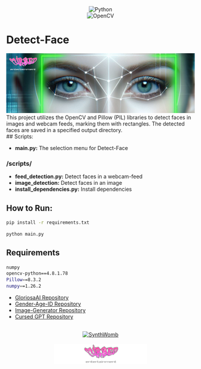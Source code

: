 <div align="center">
  <img alt="Python" src="https://img.shields.io/badge/python%20-%23323330.svg?&style=for-the-badge&logo=python&logoColor=white"/>
</div>

<div align="center">
   <img alt="OpenCV" src="https://img.shields.io/badge/opencv-%23323330.svg?&style=for-the-badge&logo=opencv&logoColor=white"/>
</div>

# Detect-Face

<a href="https://cursed-entertainment.itch.io/" target="_blank">
    <img src="/demo_images/cover.png"
        alt="CursedEntertainment Logo">
</a>
<br>
This project utilizes the OpenCV and Pillow (PIL) libraries to detect faces in images and webcam feeds, marking them with rectangles. The detected faces are saved in a specified output directory.
<br>
## Scripts:

- **main.py:** The selection menu for Detect-Face

### /scripts/

- **feed_detection.py:** Detect faces in a webcam-feed
- **image_detection:** Detect faces in an image
- **install_dependencies.py:** Install dependencies

## How to Run:
```bash
pip install -r requirements.txt
```
```bash
python main.py
```
## Requirements

```bash
numpy
opencv-python==4.8.1.78
Pillow==8.3.2
numpy==1.26.2
```
- [GloriosaAI Repository](https://github.com/CursedPrograms/GloriosaAI)
- [Gender-Age-ID Repository](https://github.com/CursedPrograms/Gender-Age-ID)
- [Image-Generator Repository](https://github.com/CursedPrograms/Image-Generator)
- [Cursed GPT Repository](https://github.com/CursedPrograms/Cursed-GPT)

<br>
<div align="center">
<a href="https://github.com/SynthWomb" target="_blank" align="center">
    <img src="https://github.com/SynthWomb/SynthWomb/blob/main/logos/synthwomb07.png"
        alt="SynthWomb" style="width:200px;"/>
</a>
</div>
<br>
<div align="center">
<a href="https://cursed-entertainment.itch.io/" target="_blank">
    <img src="https://github.com/CursedPrograms/cursedentertainment/raw/main/images/logos/logo-wide-grey.png"
        alt="CursedEntertainment Logo" style="width:250px;">
</a>
</div>
